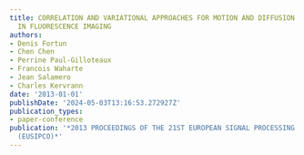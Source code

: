 ```yaml
---
title: CORRELATION AND VARIATIONAL APPROACHES FOR MOTION AND DIFFUSION ESTIMATION
  IN FLUORESCENCE IMAGING
authors:
- Denis Fortun
- Chen Chen
- Perrine Paul-Gilloteaux
- Francois Waharte
- Jean Salamero
- Charles Kervrann
date: '2013-01-01'
publishDate: '2024-05-03T13:16:53.272927Z'
publication_types:
- paper-conference
publication: '*2013 PROCEEDINGS OF THE 21ST EUROPEAN SIGNAL PROCESSING CONFERENCE
  (EUSIPCO)*'
---
```


